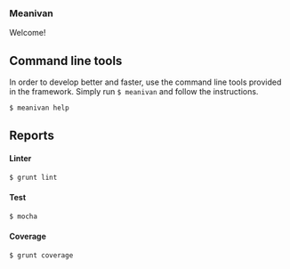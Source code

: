 ### Meanivan

Welcome!

## Command line tools

In order to develop better and faster, use the command line tools provided in the framework. Simply run `$ meanivan` and follow the instructions.

```bash
$ meanivan help
```

## Reports

#### Linter
```bash
$ grunt lint
```

#### Test
```bash
$ mocha
```

#### Coverage
```bash
$ grunt coverage
```
